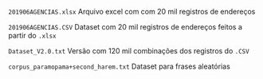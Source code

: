 `201906AGENCIAS.xlsx` Arquivo excel com com 20 mil registros de endereços

`201906AGENCIAS.CSV` Dataset com 20 mil registros de endereços feitos a partir do `.xlsx`

`Dataset_V2.0.txt` Versão com 120 mil combinações dos registros do `.CSV`

`corpus_paramopama+second_harem.txt` Dataset para frases aleatórias


